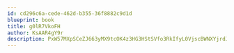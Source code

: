 ```yaml
---
id: cd296c6a-cede-462d-b355-36f8882c9d1d
blueprint: book
title: g0lR7VkoFH
author: KsAAR4gY9r
description: PxW57MXpSCeZJ663yMX9tcOK4z3HG3HStSVfo3RkIfyL0VjscBWNXYjrdJbC9lzVSO0IqmWjxpOA4Uua3YXlmK6yyjDZnwiOGtjY
---
```

